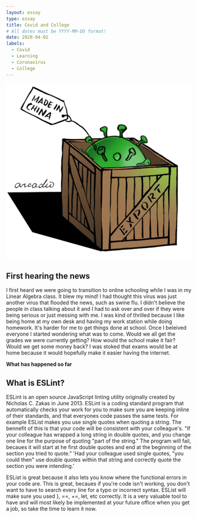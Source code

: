 ```yaml
---
layout: essay
type: essay
title: Covid and College
# All dates must be YYYY-MM-DD format!
date: 2020-04-02
labels:
  - Covid
  - Learning
  - Coronavirus
  - College
---
```


<img class="ui left medium floated image" src="../images/covid.jpg">

## First hearing the news
  I first heard we were going to transition to online schooling while I was in my Linear Algebra class.  It blew my mind!  I had thought this virus was just another virus that flooded the news, such as swine flu. I didn't believe the people in class talking about it and I had to ask over and over if they were being serious or just messing with me.  I was kind of thrilled because I like being home at my own desk and having my work station while doing homework. It's harder for me to get things done at school.  Once I beleived everyone I started wondering what was to come.  Would we all get the grades we were currently getting? How would the school make it fair?  Would we get some money back? I was stoked that exams would be at home because it would hopefully make it easier having the internet.
  
<strong>What has happened so far</strong>
  
 ## What is ESLint?
  ESLint is an open source JavaScript linting utility originally created by Nicholas C. Zakas in June 2013.  ESLint is a coding standard program that automatically checks your work for you to make sure you are keeping inline of their standards, and that everyones code passes the same tests.  For example ESList makes you use single quotes when quoting a string.  The bennefit of this is that your code will be consistent with your colleague's.  "If your colleague has wrapped a long string in double quotes, and you change one line for the purpose of quoting "part of the string." The program will fail, becaues it will start at he first double quotes and end at the beginning of the section you tried to quote."  'Had your colleague used single quotes, "you could then" use double quotes within that string and correctly quote the section you were intending.'
  
  ESList is great because it also lets you know where the functional errors in your code are.  This is great, becaues if you're code isn't working, you don't want to have to search every line for a typo or incorrect syntax.  ESList will make sure you used }, ==, +=, let, etc correctly.  It is a very valuable tool to have and will most likely be implemented at your future office when you get a job, so take the time to learn it now.
